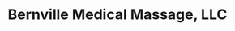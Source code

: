 ---
title: "Bernville Medical Massage, LLC"
url: /bernville/bernville-medical-massage-llc/
shop: Massage
---
